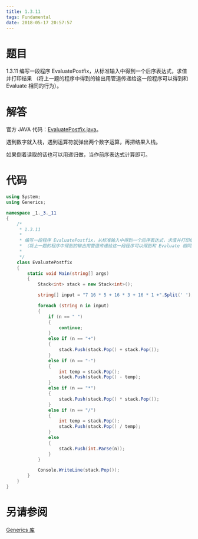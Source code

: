 ```yaml
---
title: 1.3.11
tags: Fundamental
date: 2018-05-17 20:57:57
---
```


# 题目

1.3.11
编写一段程序 EvaluatePostfix，从标准输入中得到一个后序表达式，求值并打印结果
（将上一题的程序中得到的输出用管道传递给这一段程序可以得到和 Evaluate 相同的行为）。

# 解答

官方 JAVA 代码：[EvaluatePostfix.java](http://algs4.cs.princeton.edu/13stacks/EvaluatePostfix.java.html)。

遇到数字就入栈，遇到运算符就弹出两个数字运算，再把结果入栈。

如果倒着读取的话也可以用递归做，当作前序表达式计算即可。

# 代码

```csharp
using System;
using Generics;

namespace _1._3._11
{
    /*
     * 1.3.11
     * 
     * 编写一段程序 EvaluatePostfix，从标准输入中得到一个后序表达式，求值并打印结果
     * （将上一题的程序中得到的输出用管道传递给这一段程序可以得到和 Evaluate 相同的行为）。
     * 
     */
    class EvaluatePostfix
    {
        static void Main(string[] args)
        {
            Stack<int> stack = new Stack<int>();

            string[] input = "7 16 * 5 + 16 * 3 + 16 * 1 +".Split(' ');

            foreach (string n in input)
            {
                if (n == " ")
                {
                    continue;
                }
                else if (n == "+")
                {
                    stack.Push(stack.Pop() + stack.Pop());
                }
                else if (n == "-")
                {
                    int temp = stack.Pop();
                    stack.Push(stack.Pop() - temp);
                }
                else if (n == "*")
                {
                    stack.Push(stack.Pop() * stack.Pop());
                }
                else if (n == "/")
                {
                    int temp = stack.Pop();
                    stack.Push(stack.Pop() / temp);
                }
                else
                {
                    stack.Push(int.Parse(n));
                }
            }

            Console.WriteLine(stack.Pop());
        }
    }
}
```

# 另请参阅

[Generics 库](https://alg4.ikesnowy.com/docs/api/Generics.html)